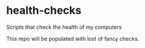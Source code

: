# health-checks
Scripts that  check the health of my computers

This repo will be populated with lost of fancy checks.
